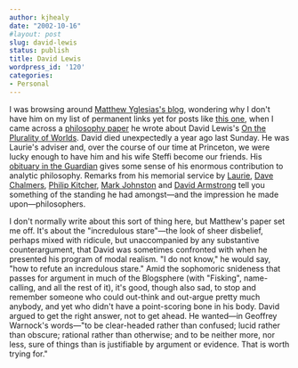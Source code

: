 ```yaml
---
author: kjhealy
date: "2002-10-16"
#layout: post
slug: david-lewis
status: publish
title: David Lewis
wordpress_id: '120'
categories:
- Personal
---
```


I was browsing around [Matthew Yglesias's blog](http://www.matthewyglesias.com/ "Matthew Yglesias"), wondering why I don't have him on my list of permanent links yet for posts like [this one](http://www.matthewyglesias.com/archives/000895.html#000895), when I came across a [philosophy paper](http://207.99.122.48/lewis.html) he wrote about David Lewis's [On the Plurality of Worlds](http://www.amazon.com/exec/obidos/tg/detail/-/0631224262). David died unexpectedly a year ago last Sunday. He was Laurie's adviser and, over the course of our time at Princeton, we were lucky enough to have him and his wife Steffi become our friends. His [obituary in the Guardian](http://books.guardian.co.uk/news/articles/0,6109,579258,00.html) gives some sense of his enormous contribution to analytic philosophy. Remarks from his memorial service by [Laurie](/paul-dkl.pdf), [Dave Chalmers](http://www.u.arizona.edu/~chalmers/lewis.html), [Philip Kitcher](http://web.princeton.edu/sites/philosph/kitcher2.htm), [Mark Johnston](http://web.princeton.edu/sites/philosph/Johnston.htm) and [David Armstrong](/armstrong-comments.pdf) tell you something of the standing he had amongst—and the impression he made upon—philosophers.

I don't normally write about this sort of thing here, but Matthew's paper set me off. It's about the "incredulous stare"—the look of sheer disbelief, perhaps mixed with ridicule, but unaccompanied by any substantive counterargument, that David was sometimes confronted with when he presented his program of modal realism. "I do not know," he would say, "how to refute an incredulous stare." Amid the sophomoric snideness that passes for argument in much of the Blogsphere (with "Fisking", name-calling, and all the rest of it), it's good, though also sad, to stop and remember someone who could out-think and out-argue pretty much anybody, and yet who didn't have a point-scoring bone in his body. David argued to get the right answer, not to get ahead. He wanted—in Geoffrey Warnock's words—"to be clear-headed rather than confused; lucid rather than obscure; rational rather than otherwise; and to be neither more, nor less, sure of things than is justifiable by argument or evidence. That is worth trying for."
